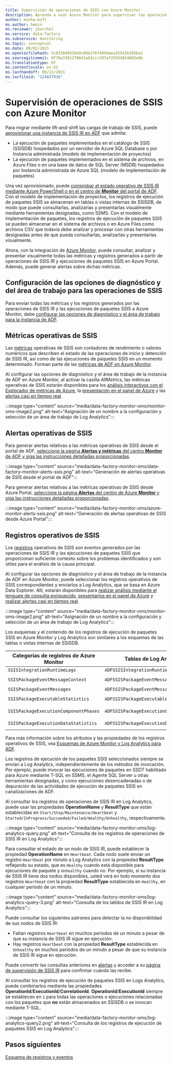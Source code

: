 ```yaml
---
title: Supervisión de operaciones de SSIS con Azure Monitor
description: Aprenda a usar Azure Monitor para supervisar las operaciones de SSIS en Azure Data Factory.
author: minhe-msft
ms.author: hemin
ms.reviewer: jburchel
ms.service: data-factory
ms.subservice: monitoring
ms.topic: conceptual
ms.date: 09/02/2021
ms.openlocfilehash: 5c03304933bb9c89b276f4950aea355436393ba2
ms.sourcegitcommit: 0770a7d91278043a83ccc597af25934854605e8b
ms.translationtype: HT
ms.contentlocale: es-ES
ms.lasthandoff: 09/13/2021
ms.locfileid: "124837938"
---
```

# <a name="monitor-ssis-operations-with-azure-monitor"></a>Supervisión de operaciones de SSIS con Azure Monitor

Para migrar mediante lift-and-shift las cargas de trabajo de SSIS, puede [aprovisionar una instancia de SSIS IR en ADF](./tutorial-deploy-ssis-packages-azure.md) que admita:

- La ejecución de paquetes implementados en el catálogo de SSIS (SSISDB) hospedados por un servidor de Azure SQL Database o por Instancia administrada (modelo de implementación de proyectos)
- La ejecución de paquetes implementados en el sistema de archivos, en Azure Files o en una base de datos de SQL Server (MSDB) hospedados por Instancia administrada de Azure SQL (modelo de implementación de paquetes)

Una vez aprovisionado, puede [comprobar el estado operativo de SSIS IR mediante Azure PowerShell o en el centro de **Monitor** del portal de ADF](./monitor-integration-runtime.md#azure-ssis-integration-runtime). Con el modelo de implementación de proyectos, los registros de ejecución de paquetes SSIS se almacenan en tablas o vistas internas de SSISDB, de modo que puede consultarlas, analizarlas y presentarlas visualmente mediante herramientas designadas, como SSMS. Con el modelo de implementación de paquetes, los registros de ejecución de paquetes SSIS se pueden almacenar en el sistema de archivos o en Azure Files como archivos CSV que todavía debe analizar y procesar con otras herramientas designadas antes de que pueda consultarlas, analizarlas y presentarlas visualmente.

Ahora, con la integración de [Azure Monitor](../azure-monitor/data-platform.md), puede consultar, analizar y presentar visualmente todas las métricas y registros generados a partir de operaciones de SSIS IR y ejecuciones de paquetes SSIS en Azure Portal. Además, puede generar alertas sobre dichas métricas.

## <a name="configure-diagnostic-settings-and-workspace-for-ssis-operations"></a>Configuración de las opciones de diagnóstico y del área de trabajo para las operaciones de SSIS

Para enviar todas las métricas y los registros generados por las operaciones de SSIS IR y las ejecuciones de paquetes SSIS a Azure Monitor, debe [configurar las opciones de diagnóstico y el área de trabajo para la instancia de ADF](monitor-configure-diagnostics.md).

## <a name="ssis-operational-metrics"></a>Métricas operativas de SSIS

Las [métricas](../azure-monitor/essentials/data-platform-metrics.md) operativas de SSIS son contadores de rendimiento o valores numéricos que describen el estado de las operaciones de inicio y detención de SSIS IR, así como de las ejecuciones de paquetes SSIS en un momento determinado. Forman parte de las [métricas de ADF en Azure Monitor](monitor-metrics-alerts.md).

Al configurar las opciones de diagnóstico y el área de trabajo de la instancia de ADF en Azure Monitor, al activar la casilla _AllMetrics_, las métricas operativas de SSIS estarán disponibles para los [análisis interactivos con el Explorador de métricas de Azure](../azure-monitor/essentials/metrics-getting-started.md), la [presentación en el panel de Azure](../azure-monitor/app/tutorial-app-dashboards.md) y las [alertas casi en tiempo real](../azure-monitor/alerts/alerts-metric.md).

:::image type="content" source="media/data-factory-monitor-oms/monitor-oms-image2.png" alt-text="Asignación de un nombre a la configuración y selección de un área de trabajo de Log Analytics":::

## <a name="ssis-operational-alerts"></a>Alertas operativas de SSIS

Para generar alertas relativas a las métricas operativas de SSIS desde el portal de ADF, [seleccione la página **Alertas y métricas** del centro **Monitor** de ADF y siga las instrucciones detalladas proporcionadas](./monitor-visually.md#alerts).

:::image type="content" source="media/data-factory-monitor-oms/data-factory-monitor-alerts-ssis.png" alt-text="Generación de alertas operativas de SSIS desde el portal de ADF":::

Para generar alertas relativas a las métricas operativas de SSIS desde Azure Portal, [seleccione la página **Alertas** del centro de Azure **Monitor** y siga las instrucciones detalladas proporcionadas](monitor-metrics-alerts.md).

:::image type="content" source="media/data-factory-monitor-oms/azure-monitor-alerts-ssis.png" alt-text="Generación de alertas operativas de SSIS desde Azure Portal":::

## <a name="ssis-operational-logs"></a>Registros operativos de SSIS

Los [registros](../azure-monitor/logs/data-platform-logs.md) operativos de SSIS son eventos generados por las operaciones de SSIS IR y las ejecuciones de paquetes SSIS que proporcionan suficiente contexto sobre los problemas identificados y son útiles para el análisis de la causa principal. 

Al configurar las opciones de diagnóstico y el área de trabajo de la instancia de ADF en Azure Monitor, puede seleccionar los registros operativos de SSIS correspondientes y enviarlos a Log Analytics, que se basa en Azure Data Explorer. Allí, estarán disponibles para [realizar análisis mediante el lenguaje de consulta enriquecido](../azure-monitor/logs/log-query-overview.md), [presentarlos en el panel de Azure](../azure-monitor/app/tutorial-app-dashboards.md) y [realizar alertas casi en tiempo real](../azure-monitor/alerts/alerts-log.md).

:::image type="content" source="media/data-factory-monitor-oms/monitor-oms-image2.png" alt-text="Asignación de un nombre a la configuración y selección de un área de trabajo de Log Analytics":::

Los esquemas y el contenido de los registros de ejecución de paquetes SSIS en Azure Monitor y Log Analytics son similares a los esquemas de las tablas o vistas internas de SSISDB.

| Categorías de registros de Azure Monitor          | Tablas de Log Analytics                     | Tablas o vistas internas de SSISDB              |
| ------------------------------------- | ---------------------------------------- | ----------------------------------------- |
| `SSISIntegrationRuntimeLogs`          | `ADFSSISIntegrationRuntimeLogs`          |                                           |
| `SSISPackageEventMessageContext`      | `ADFSSISPackageEventMessageContext`      | `[internal].[event_message_context]`      |
| `SSISPackageEventMessages`            | `ADFSSISPackageEventMessages`            | `[internal].[event_messages]`             |
| `SSISPackageExecutableStatistics`     | `ADFSSISPackageExecutableStatistics`     | `[internal].[executable_statistics]`      |
| `SSISPackageExecutionComponentPhases` | `ADFSSISPackageExecutionComponentPhases` | `[internal].[execution_component_phases]` |
| `SSISPackageExecutionDataStatistics`  | `ADFSSISPackageExecutionDataStatistics`  | `[internal].[execution_data_statistics]`  |

Para más información sobre los atributos y las propiedades de los registros operativos de SSIS, vea [Esquemas de Azure Monitor y Log Analytics para ADF](monitor-schema-logs-events.md).

Los registros de ejecución de los paquetes SSIS seleccionados siempre se envían a Log Analytics, independientemente de los métodos de invocación. Por ejemplo, puede invocar las ejecuciones de paquetes en SSDT habilitado para Azure mediante T-SQL en SSMS, el Agente SQL Server u otras herramientas designadas, y como ejecuciones desencadenadas o de depuración de las actividades de ejecución de paquetes SSIS en canalizaciones de ADF.

Al consultar los registros de operaciones de SSIS IR en Log Analytics, puede usar las propiedades **OperationName** y **ResultType** que están establecidas en `Start/Stop/Maintenance/Heartbeat` y `Started/InProgress/Succeeded/Failed/Healthy/Unhealthy`, respectivamente.

:::image type="content" source="media/data-factory-monitor-oms/log-analytics-query.png" alt-text="Consulta de los registros de operaciones de SSIS IR en Log Analytics":::

Para consultar el estado de un nodo de SSIS IR, puede establecer la propiedad **OperationName** en `Heartbeat`. Cada nodo suele enviar un registro `Heartbeat` por minuto a Log Analytics con la propiedad **ResultType** reflejando su estado, que es `Healthy` cuando está disponible para ejecuciones de paquete y `Unhealthy` cuando no. Por ejemplo, si su instancia de SSIS IR tiene dos nodos disponibles, usted verá en todo momento dos registros `Heartbeat` con la propiedad **ResultType** establecida en `Healthy`, en cualquier período de un minuto.

:::image type="content" source="media/data-factory-monitor-oms/log-analytics-query-3.png" alt-text="Consulta de los latidos de SSIS IR en Log Analytics":::

Puede consultar los siguientes patrones para detectar la no disponibilidad de sus nodos de SSIS IR:

* Faltan registros `Heartbeat` en muchos períodos de un minuto a pesar de que su instancia de SSIS IR sigue en ejecución.
* Hay registros `Heartbeat` con la propiedad **ResultType** establecida en `Unhealthy` en muchos períodos de un minuto a pesar de que su instancia de SSIS IR sigue en ejecución.

Puede convertir las consultas anteriores en [alertas](../azure-monitor/alerts/alerts-unified-log.md) y acceder a su [página de supervisión de SSIS IR](monitor-integration-runtime.md#monitor-the-azure-ssis-integration-runtime-in-azure-portal) para confirmar cuándo las recibe.

Al consultar los registros de ejecución de paquetes SSIS en Logs Analytics, puede combinarlos mediante las propiedades **OperationId**/**ExecutionId**/**CorrelationId**. **OperationId**/**ExecutionId** siempre se establecen en `1` para todas las operaciones o ejecuciones relacionadas con los paquetes que **no** están almacenados en SSISDB o se invocan mediante T-SQL.

:::image type="content" source="media/data-factory-monitor-oms/log-analytics-query2.png" alt-text="Consulta de los registros de ejecución de paquetes SSIS en Log Analytics":::

## <a name="next-steps"></a>Pasos siguientes

[Esquema de registros y eventos](monitor-schema-logs-events.md)
